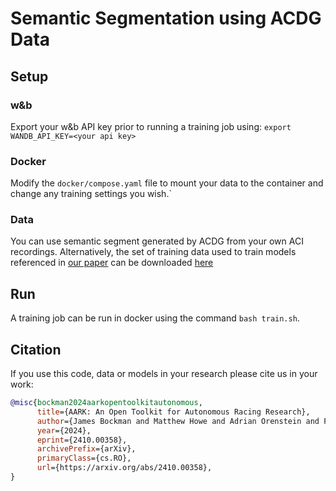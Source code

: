 # Semantic Segmentation using ACDG Data
## Setup
### w&b
Export your w&b API key prior to running a training job using: `export WANDB_API_KEY=<your api key>`
### Docker
Modify the `docker/compose.yaml` file to mount your data to the container and change any training settings you wish.`
### Data
You can use semantic segment generated by ACDG from your own ACI recordings.
Alternatively, the set of training data used to train models referenced in [our paper](https://arxiv.org/abs/2410.00358) can be downloaded [here](https://www.adelaideautonomous.racing/downloads/)

## Run
A training job can be run in docker using the command `bash train.sh`.

## Citation
If you use this code, data or models in your research please cite us in your work:
```BibTeX
@misc{bockman2024aarkopentoolkitautonomous,
      title={AARK: An Open Toolkit for Autonomous Racing Research}, 
      author={James Bockman and Matthew Howe and Adrian Orenstein and Feras Dayoub},
      year={2024},
      eprint={2410.00358},
      archivePrefix={arXiv},
      primaryClass={cs.RO},
      url={https://arxiv.org/abs/2410.00358}, 
}
```